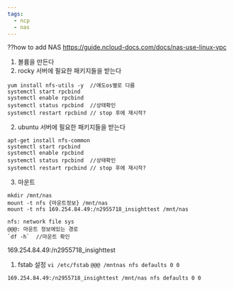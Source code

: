 ```yaml
---
tags:
  - ncp
  - nas
---
```

??how to add NAS
https://guide.ncloud-docs.com/docs/nas-use-linux-vpc
1. 볼륨을 만든다
2. rocky 서버에 필요한 패키지들을 받는다
```
yum install nfs-utils -y  //얘도os별로 다름
systemctl start rpcbind 
systemctl enable rpcbind
systemctl status rpcbind  //상태확인
systemctl restart rpcbind // stop 후에 재시작?
```
2. ubuntu 서버에 필요한 패키지들을 받는다
```
apt-get install nfs-common
systemctl start rpcbind 
systemctl enable rpcbind
systemctl status rpcbind  //상태확인
systemctl restart rpcbind // stop 후에 재시작?
```

3. 마운트 
```
mkdir /mnt/nas
mount -t nfs {마운트정보} /mnt/nas
mount -t nfs 169.254.84.49:/n2955718_insighttest /mnt/nas
```
	nfs: network file sys
	@@@: 마운트 정보에있는 경로
	`df -h`  //마운트 확인
169.254.84.49:/n2955718_insighttest
1. fstab 설정
`vi /etc/fstab`
`@@@ /mntnas nfs defaults 0 0`

`169.254.84.49:/n2955718_insighttest /mnt/nas nfs defaults 0 0`
